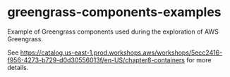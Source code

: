 # greengrass-components-examples

Example of Greengrass components used during the exploration of AWS Greengrass.

See https://catalog.us-east-1.prod.workshops.aws/workshops/5ecc2416-f956-4273-b729-d0d30556013f/en-US/chapter8-containers for more details.

